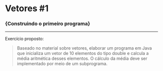 # Vetores #1

### {Construindo o primeiro programa}
***

Exercício proposto:
>Baseado no material sobre vetores, elaborar um programa em Java que inicializa um vetor de 10 elementos do tipo double e calcula a média aritmética desses elementos. O cálculo da média deve ser implementado por meio de um subprograma.